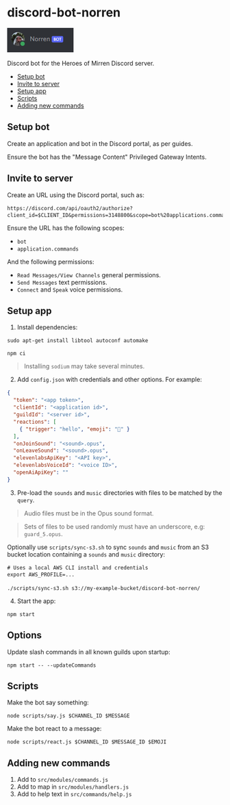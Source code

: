 # discord-bot-norren

![](assets/norren.png)

Discord bot for the Heroes of Mirren Discord server.

* [Setup bot](#setup-bot)
* [Invite to server](#invite-to-server)
* [Setup app](#setup-app)
* [Scripts](#scripts)
* [Adding new commands](#adding-new-commands)


## Setup bot

Create an application and bot in the Discord portal, as per guides.

Ensure the bot has the "Message Content" Privileged Gateway Intents.


## Invite to server

Create an URL using the Discord portal, such as:

```
https://discord.com/api/oauth2/authorize?client_id=$CLIENT_ID&permissions=3148800&scope=bot%20applications.commands
```

Ensure the URL has the following scopes:

* `bot`
* `application.commands`

And the following permissions:

* `Read Messages/View Channels` general permissions.
* `Send Messages` text permissions.
* `Connect` and `Speak` voice permissions.


## Setup app

1. Install dependencies:

```
sudo apt-get install libtool autoconf automake
```

```
npm ci
```

> Installing `sodium` may take several minutes.

2. Add `config.json` with credentials and other options. For example:

```json
{
  "token": "<app token>",
  "clientId": "<application id>",
  "guildId": "<server id>",
  "reactions": [
    { "trigger": "hello", "emoji": "👋" }
  ],
  "onJoinSound": "<sound>.opus",
  "onLeaveSound": "<sound>.opus",
  "elevenlabsApiKey": "<API key>",
  "elevenlabsVoiceId": "<voice ID>",
  "openAiApiKey": ""
}
```

3. Pre-load the `sounds` and `music` directories with files to be matched by the `query`.

> Audio files must be in the Opus sound format.

> Sets of files to be used randomly must have an underscore, e.g: `guard_5.opus`.

Optionally use `scripts/sync-s3.sh` to sync `sounds` and `music` from an S3
bucket location containing a `sounds` and `music` directory:

```
# Uses a local AWS CLI install and credentials
export AWS_PROFILE=...

./scripts/sync-s3.sh s3://my-example-bucket/discord-bot-norren/
```

4. Start the app:

```
npm start
```


## Options

Update slash commands in all known guilds upon startup:

```
npm start -- --updateCommands
```


## Scripts

Make the bot say something:

```
node scripts/say.js $CHANNEL_ID $MESSAGE
```

Make the bot react to a message:

```
node scripts/react.js $CHANNEL_ID $MESSAGE_ID $EMOJI
```


## Adding new commands

1. Add to `src/modules/commands.js`
2. Add to map in `src/modules/handlers.js`
3. Add to help text in `src/commands/help.js`
